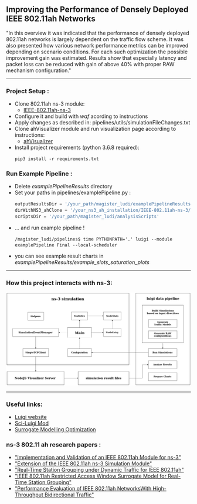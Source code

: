 ## Improving the Performance of Densely Deployed IEEE 802.11ah Networks

"In this overview it was indicated that the performance of densely deployed 802.11ah networks is
largely dependent on the traffic flow scheme. It was also presented how various network performance metrics
can be improved depending on scenario conditions. For each
such optimization the possible improvement gain was estimated. Results show that especially latency
and packet loss can be reduced with gain of above 40% with proper RAW mechanism configuration."

---
### Project Setup :
+ Clone 802.11ah ns-3 module: 
  + [IEEE-802.11ah-ns-3](https://github.com/imec-idlab/IEEE-802.11ah-ns-3)
+ Configure it and build with *waf* acording to instructions 
+ Apply changes as described in:  pipelines/utils/simulationFileChanges.txt
+ Clone ahVisualizer module and run visualization page according to instructions:
  + [ahVisualizer](https://github.com/imec-idlab/ahVisualizer)
+ Install project requirements (python 3.6.8 required):
  ```console
  pip3 install -r requirements.txt
  ```

### Run Example Pipeline :
+ Delete *examplePipelineResults* directory
+ Set your paths in pipelines/examplePipeline.py :
  ```python
  outputResultsDir = '/your_path/magister_ludi/examplePipelineResults/'
  dirWithNS3_ahClone = '/your_ns3_ah_installation/IEEE-802.11ah-ns-3/'
  scriptsDir = '/your_path/magister_ludi/analysisScripts'
  ```
+ ... and run example pipeline !
  ```console
  /magister_ludi/pipelines$ time PYTHONPATH='.' luigi --module examplePipeline Final --local-scheduler
  ```
+ you can see example result charts in *examplePipelineResults/example_slots_saturation_plots*

---

### How this project interacts with ns-3:

![How it works with ns-3](ProgramStructure.png)

---

### Useful links:

+ [Luigi website](https://luigi.readthedocs.io/en/stable/index.html)
+ [Sci-Luigi Mod](https://github.com/pharmbio/sciluigi)
+ [Surrogate Modelling Optimization](https://github.com/letiangit/SUMO_optimization)

### ns-3 802.11 ah research papers : 

+ ["Implementation and Validation of an IEEE 802.11ah Module for ns-3"](https://www.researchgate.net/publication/301328811_Implementation_and_validation_of_an_IEEE_80211ah_module_for_NS-3)
+ ["Extension of the IEEE 802.11ah ns-3 Simulation Module"](https://www.researchgate.net/publication/324910418_Extension_of_the_IEEE_80211ah_ns-3_Simulation_Module)
+ ["Real-Time Station Grouping under Dynamic Traffic for IEEE 802.11ah"](https://www.researchgate.net/publication/318014653_Real-Time_Station_Grouping_under_Dynamic_Traffic_for_IEEE_80211ah)
+ ["IEEE 802.11ah Restricted Access Window Surrogate Model for Real-Time Station Grouping"](https://www.researchgate.net/publication/324910349_IEEE_80211ah_Restricted_Access_Window_Surrogate_Model_for_Real-Time_Station_Grouping)
+ ["Performance Evaluation of IEEE 802.11ah NetworksWith High-Throughput Bidirectional Traffic"](https://www.researchgate.net/publication/322667771_Performance_Evaluation_of_IEEE_80211ah_Networks_With_High-Throughput_Bidirectional_Traffic)
